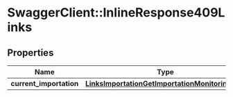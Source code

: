 # SwaggerClient::InlineResponse409Links

## Properties
Name | Type | Description | Notes
------------ | ------------- | ------------- | -------------
**current_importation** | [**LinksImportationGetImportationMonitoringLink**](LinksImportationGetImportationMonitoringLink.md) |  | [optional] 



